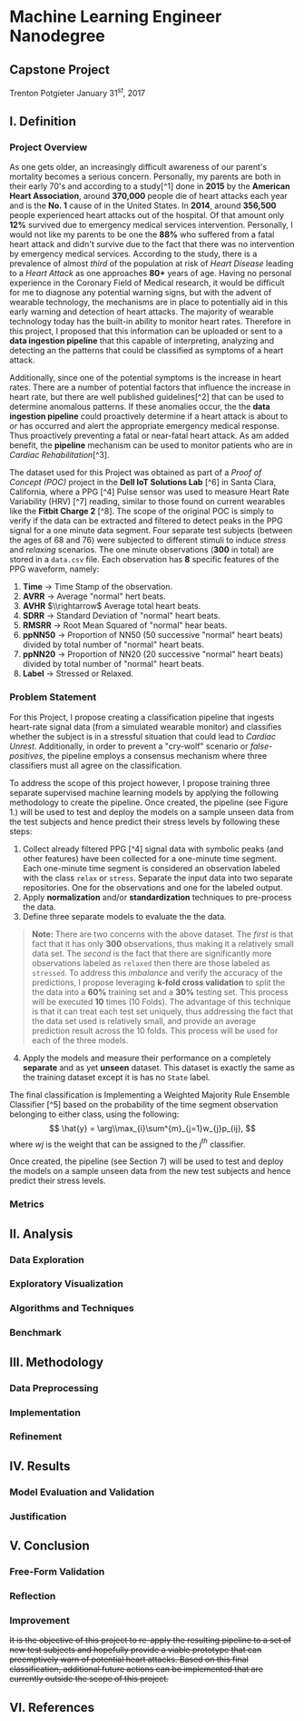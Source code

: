 # Machine Learning Engineer Nanodegree
## Capstone Project
Trenton Potgieter
January 31$^{st}$, 2017
## I. Definition
### Project Overview
As one gets older, an increasingly difficult awareness of our parent's mortality becomes a serious concern. Personally, my parents are both in their early 70's and according to a study[^1] done in __2015__ by the __American Heart Association__, around __370,000__ people die of heart attacks each year and is the __No. 1__ cause of in the United States. In __2014__, around __356,500__ people experienced heart attacks out of the hospital. Of that  amount  only __12%__ survived due to emergency medical services intervention. Personally, I would not like my parents to be one the __88%__ who suffered from a fatal heart attack and didn't survive  due to the fact that there was no intervention by emergency medical services. According to the study, there is a prevalence of almost *third* of the population at risk of *Heart Disease* leading to a *Heart Attack* as one approaches __80+__ years of age. Having no personal experience in the Coronary Field of Medical research, it would be difficult for me to diagnose any potential warning signs, but with the advent of wearable technology, the mechanisms are in place to potentially aid in this early warning and detection of heart attacks. The majority of wearable technology today has the built-in ability to monitor heart rates. Therefore in this project, I proposed that this information can be uploaded or sent to a __data ingestion pipeline__ that this capable of interpreting, analyzing and detecting an the patterns that could be classified as symptoms of a heart attack. 

Additionally, since one of the potential symptoms is the increase in heart rates. There are a number of potential factors that influence the increase in heart rate, but there are well published guidelines[^2] that can be used to determine anomalous patterns. If these anomalies occur, the the __data ingestion pipeline__ could proactively determine if a heart attack is about to *or* has occurred and alert the appropriate emergency medical response. Thus proactively preventing a fatal or near-fatal heart attack. As am added benefit, the __pipeline__ mechanism can be used to monitor patients who are in *Cardiac Rehabilitation*[^3].

The dataset used for this Project was obtained as part of a *Proof of Concept (POC)* project in the __Dell IoT Solutions Lab__ [^6] in Santa Clara, California, where a PPG [^4] Pulse sensor was used to measure Heart Rate Variability (HRV) [^7]  reading, similar to those found on current wearables like the __Fitbit Charge 2__ [^8]. The scope of the original POC is simply to verify if the data can be extracted and filtered to detect peaks in the PPG signal for a one minute data segment. Four separate test subjects (between the ages of 68 and 76) were subjected to different stimuli to induce *stress* and *relaxing* scenarios. The one minute observations (__300__ in total) are stored in a `data.csv` file. Each observation has __8__ specific features of the PPG waveform, namely:

1. __Time__ $\rightarrow$ Time Stamp of the observation.
2. __AVRR__ $\rightarrow$ Average "normal" hert beats.
3. __AVHR__ $\\rightarrow$ Average total heart beats.
4. __SDRR__ $\rightarrow$ Standard Deviation of "normal" heart beats.
5. __RMSRR__ $\rightarrow$ Root Mean Squared of "normal" hear beats.
6. __ppNN50__ $\rightarrow$ Proportion of NN50 (50 successive "normal" heart beats) divided by total number of "normal" heart beats.
7. __ppNN20__ $\rightarrow$ Proportion of NN20 (20 successive "normal" heart beats) divided by total number of "normal" heart beats.
8. __Label__ $\rightarrow$ Stressed or Relaxed.

### Problem Statement
For this Project, I propose creating a classification pipeline that ingests heart-rate signal data (from a simulated wearable monitor) and classifies whether the subject is in a stressful situation that could lead to *Cardiac Unrest*. Additionally, in order to prevent a "cry-wolf" scenario or *false-positives*, the pipeline employs a consensus mechanism where three classifiers must all agree on the classification.

To address the scope of this project however, I propose training three separate supervised machine learning models by applying the following methodology to create the pipeline. Once created, the pipeline (see Figure 1.) will be used to test and deploy the models on a sample unseen data from the test subjects and hence predict their stress levels by following these steps:

1. Collect already filtered PPG [^4] signal data with symbolic peaks (and other features) have been collected for a one-minute time segment. Each one-minute time segment is considered an observation labeled with the class `relax` or `stress`. Separate the input data into two separate repositories. One for the observations and one for the labeled output.
2. Apply __normalization__ and/or __standardization__ techniques to  pre-process the data.
3. Define three separate models to evaluate the the data.
>__Note:__ There are two concerns with the above dataset. The *first* is that fact that it has only __300__ observations, thus making it a relatively small data set. The *second* is the fact that there are significantly more observations labeled as `relaxed` then there are those labeled as `stressed`. To address this *imbalance* and verify the accuracy of the predictions, I propose leveraging __k-fold cross validation__ to split the the data into a **60%** training set and a **30%** testing set. This process will be executed **10** times (10 Folds). The advantage of this technique is that it can treat each test set uniquely, thus addressing the fact that the data set used is relatively small, and provide an average prediction result across the 10 folds. This process will be used for each of the three models.

4. Apply the models and measure their performance on a completely __separate__ and as yet __unseen__ dataset. This dataset is exactly the same as the training dataset except it is has no `State` label.

The final classification is Implementing a Weighted Majority Rule Ensemble Classifier [^5] based on the probability of the time segment observation belonging to either class, using the following:
$$
\hat{y} = \arg\\max_{i}\sum^{m}_{j=1}w_{j}p_{ij},
$$
where $wj$ is the weight that can be assigned to the $j^{th}$ classifier.

Once created, the pipeline (see Section 7) will be used to test and deploy the models on a sample unseen data from the new test subjects and hence predict their stress levels.

### Metrics

## II. Analysis
### Data Exploration

### Exploratory Visualization

### Algorithms and Techniques

### Benchmark

## III. Methodology
### Data Preprocessing

### Implementation

### Refinement

## IV. Results
### Model Evaluation and Validation

### Justification

## V. Conclusion
### Free-Form Validation

### Reflection

### Improvement


~~It is the objective of this project to re-apply the resulting pipeline to a set of new test subjects and hopefully provide a viable prototype that can preemptively warn of potential heart attacks. Based on this final classification, additional future actions can be implemented that are currently outside the scope of this project.~~



## VI. References